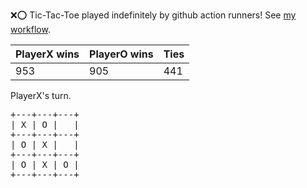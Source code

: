 :x::o: Tic-Tac-Toe played indefinitely by github action runners! See [my workflow](.github/workflows/play.yaml).

|PlayerX wins|PlayerO wins|Ties|
|-|-|-|
|953|905|441|

PlayerX's turn.

<pre>
+---+---+---+
| X | O |   |
+---+---+---+
| O | X |   |
+---+---+---+
| O | X | O |
+---+---+---+
</pre>